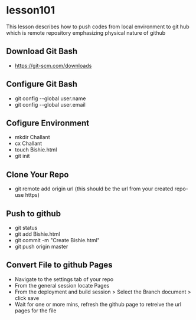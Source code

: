 # lesson101
This lesson describes how to push codes from local environment to git hub which is remote repository emphasizing physical nature of github  
## Download Git Bash  
- https://git-scm.com/downloads
## Configure Git Bash  
- git config --global user.name  
- git config --global user.email  
## Cofigure Environment  
- mkdir Challant
- cx Challant
- touch Bishie.html
- git init
## Clone Your Repo
- git remote add origin url (this should be the url from your created repo-use https)
## Push to github  
- git status
- git add Bishie.html
- git commit -m "Create Bishie.html"
- git push origin master
## Convert File to github Pages  
- Navigate to the settings tab of your repo 
- From the general session locate Pages
- From the deployment and build session > Select the Branch document > click save
- Wait for one or more mins, refresh the github page to retreive the url pages for the file
